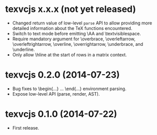 # texvcjs x.x.x (not yet released)

* Changed return value of low-level `parse` API to allow providing
  more detailed information about the TeX functions encountered.
* Switch to text mode before emitting \AA and \textvisiblespace.
* Require mandatory argument for \overbrace, \overleftarrow,
  \overleftrightarrow, \overline, \overrightarrow, \underbrace, and
  \underline.
* Only allow \hline at the start of rows in a matrix context.

# texvcjs 0.2.0 (2014-07-23)

* Bug fixes to \begin{...} ... \end{...} environment parsing.
* Expose low-level API (parse, render, AST).

# texvcjs 0.1.0 (2014-07-22)

* First release.
